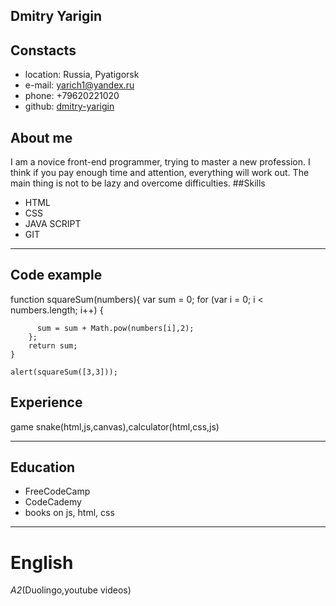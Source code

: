## Dmitry Yarigin

## Constacts

- location: Russia, Pyatigorsk
- e-mail: yarich1@yandex.ru
- phone: +79620221020
- github: [dmitry-yarigin](https://gist.github.com/DmitryYarigin/ "git")

## About me
I am a novice front-end programmer, trying to master a new profession. I think if you pay enough time and attention, everything will work out. The main thing is not to be lazy and overcome difficulties.
##Skills

- HTML
- CSS
- JAVA SCRIPT
- GIT

---

## Code example
function squareSum(numbers){
var sum = 0;
for (var i = 0; i < numbers.length; i++) {

          sum = sum + Math.pow(numbers[i],2);
        };
        return sum;
    }

    alert(squareSum([3,3]));

## Experience

game snake(html,js,canvas),calculator(html,css,js)

---

## Education

- FreeCodeCamp
- CodeCademy
- books on js, html, css

---

# English
_A2_(Duolingo,youtube videos)
